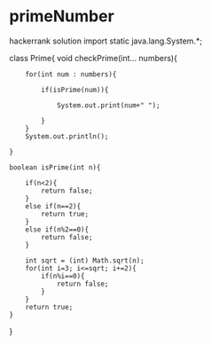 # primeNumber
hackerrank solution
import static java.lang.System.*;

class Prime{
    void checkPrime(int... numbers){

        for(int num : numbers){

            if(isPrime(num)){

                System.out.print(num+" ");

            }
        }
        System.out.println();

    }

    boolean isPrime(int n){

        if(n<2){
            return false;
        }
        else if(n==2){
            return true;
        }
        else if(n%2==0){
            return false;
        }

        int sqrt = (int) Math.sqrt(n);
        for(int i=3; i<=sqrt; i+=2){
            if(n%i==0){
                return false;
            }
        }
        return true;
    }


}
